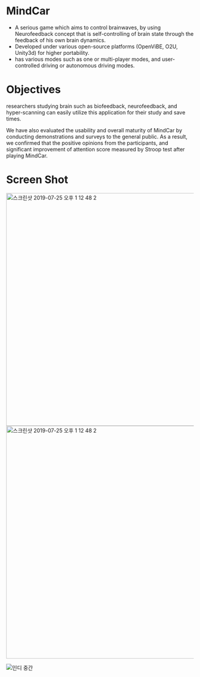 # MindCar
* A serious game which aims to control brainwaves, by using Neurofeedback concept that is self-controlling of brain state through the feedback of his own brain dynamics. 
* Developed under various open-source platforms (OpenViBE, O2U, Unity3d) for higher portability. 
* has various modes such as one or multi-player modes, and user-controlled driving or autonomous driving modes. 

# Objectives
researchers studying brain such as biofeedback, neurofeedback, and hyper-scanning can easily utilize this application for their study and save times. 

We have also evaluated the usability and overall maturity of MindCar by conducting demonstrations and surveys to the general public.
As a result, we confirmed that the positive opinions from the participants, and significant improvement of attention score 
measured by Stroop test after playing MindCar.

# Screen Shot
<img width="625" alt="스크린샷 2019-07-25 오후 1 12 48 2" src="https://user-images.githubusercontent.com/36878519/62444527-b02a8780-b798-11e9-8064-e93d0dbceb7e.png">

<img width="625" alt="스크린샷 2019-07-25 오후 1 12 48 2" src="https://user-images.githubusercontent.com/36878519/62444439-70fc3680-b798-11e9-92d4-e654c1de8897.JPG">

![인디 중간](https://user-images.githubusercontent.com/36878519/62444483-98eb9a00-b798-11e9-9f20-a9c63fd3786d.JPG)
